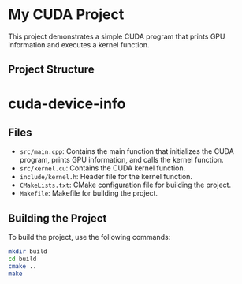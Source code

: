 # My CUDA Project

This project demonstrates a simple CUDA program that prints GPU information and executes a kernel function.

## Project Structure
# cuda-device-info
## Files

- `src/main.cpp`: Contains the main function that initializes the CUDA program, prints GPU information, and calls the kernel function.
- `src/kernel.cu`: Contains the CUDA kernel function.
- `include/kernel.h`: Header file for the kernel function.
- `CMakeLists.txt`: CMake configuration file for building the project.
- `Makefile`: Makefile for building the project.

## Building the Project

To build the project, use the following commands:

```sh
mkdir build
cd build
cmake ..
make

